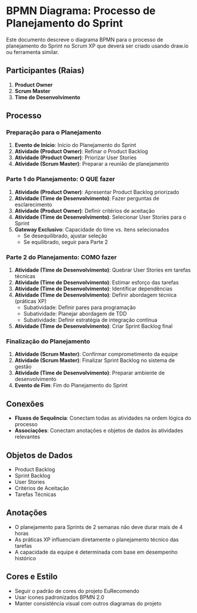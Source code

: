 # BPMN Diagrama: Processo de Planejamento do Sprint

Este documento descreve o diagrama BPMN para o processo de planejamento do Sprint no Scrum XP que deverá ser criado usando draw.io ou ferramenta similar.

## Participantes (Raias)

1. **Product Owner**
2. **Scrum Master**
3. **Time de Desenvolvimento**

## Processo

### Preparação para o Planejamento

1. **Evento de Início**: Início do Planejamento do Sprint
2. **Atividade (Product Owner)**: Refinar o Product Backlog
3. **Atividade (Product Owner)**: Priorizar User Stories
4. **Atividade (Scrum Master)**: Preparar a reunião de planejamento

### Parte 1 do Planejamento: O QUE fazer

1. **Atividade (Product Owner)**: Apresentar Product Backlog priorizado
2. **Atividade (Time de Desenvolvimento)**: Fazer perguntas de esclarecimento
3. **Atividade (Product Owner)**: Definir critérios de aceitação
4. **Atividade (Time de Desenvolvimento)**: Selecionar User Stories para o Sprint
5. **Gateway Exclusivo**: Capacidade do time vs. itens selecionados
   - Se desequilibrado, ajustar seleção
   - Se equilibrado, seguir para Parte 2

### Parte 2 do Planejamento: COMO fazer

1. **Atividade (Time de Desenvolvimento)**: Quebrar User Stories em tarefas técnicas
2. **Atividade (Time de Desenvolvimento)**: Estimar esforço das tarefas
3. **Atividade (Time de Desenvolvimento)**: Identificar dependências
4. **Atividade (Time de Desenvolvimento)**: Definir abordagem técnica (práticas XP)
   - Subatividade: Definir pares para programação
   - Subatividade: Planejar abordagem de TDD
   - Subatividade: Definir estratégia de integração contínua
5. **Atividade (Time de Desenvolvimento)**: Criar Sprint Backlog final

### Finalização do Planejamento

1. **Atividade (Scrum Master)**: Confirmar comprometimento da equipe
2. **Atividade (Scrum Master)**: Finalizar Sprint Backlog no sistema de gestão
3. **Atividade (Time de Desenvolvimento)**: Preparar ambiente de desenvolvimento
4. **Evento de Fim**: Fim do Planejamento do Sprint

## Conexões

- **Fluxos de Sequência**: Conectam todas as atividades na ordem lógica do processo
- **Associações**: Conectam anotações e objetos de dados às atividades relevantes

## Objetos de Dados

- Product Backlog
- Sprint Backlog
- User Stories
- Critérios de Aceitação
- Tarefas Técnicas

## Anotações

- O planejamento para Sprints de 2 semanas não deve durar mais de 4 horas
- As práticas XP influenciam diretamente o planejamento técnico das tarefas
- A capacidade da equipe é determinada com base em desempenho histórico

## Cores e Estilo

- Seguir o padrão de cores do projeto EuRecomendo
- Usar ícones padronizados BPMN 2.0
- Manter consistência visual com outros diagramas do projeto